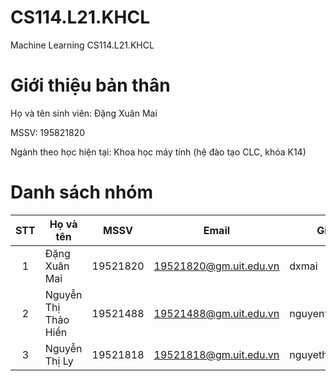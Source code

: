 # CS114.L21.KHCL
Machine Learning CS114.L21.KHCL
    <h1>Giới thiệu bản thân</h1>
    <p>Họ và tên sinh viên: Đặng Xuân Mai</p>
    <p>MSSV: 195821820</p>
    <p>Ngành theo học hiện tại: Khoa học máy tính (hệ đào tạo CLC, khóa K14)</p>
    <h1> Danh sách nhóm </h1>
 
|STT|Họ và tên|MSSV|Email|Github|
|:---:|---|---|---|---|
|1|Đặng Xuân Mai|19521820|19521820@gm.uit.edu.vn|dxmai|
|2|Nguyễn Thị Thảo Hiền|19521488|19521488@gm.uit.edu.vn|nguyenthithaohien|
|3|Nguyễn Thị Ly|19521818|19521818@gm.uit.edu.vn|nguyethily1605|
